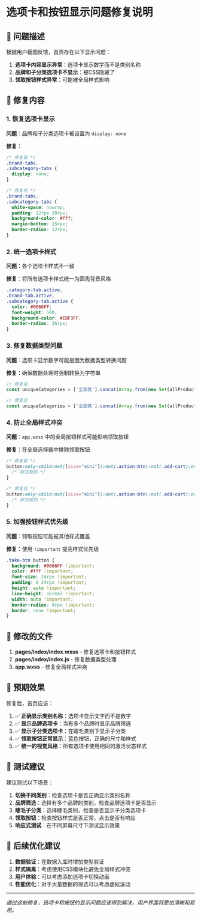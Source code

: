 # 选项卡和按钮显示问题修复说明

## 🐛 问题描述

根据用户截图反馈，首页存在以下显示问题：

1. **选项卡内容显示异常**：选项卡显示数字而不是类别名称
2. **品牌和子分类选项卡不显示**：被CSS隐藏了
3. **领取按钮样式异常**：可能被全局样式影响

## 🔧 修复内容

### 1. 恢复选项卡显示

**问题**：品牌和子分类选项卡被设置为 `display: none`

**修复**：
```css
/* 修复前 */
.brand-tabs,
.subcategory-tabs {
  display: none;
}

/* 修复后 */
.brand-tabs,
.subcategory-tabs {
  white-space: nowrap;
  padding: 12rpx 20rpx;
  background-color: #fff;
  margin-bottom: 15rpx;
  border-radius: 12rpx;
}
```

### 2. 统一选项卡样式

**问题**：各个选项卡样式不一致

**修复**：将所有选项卡样式统一为圆角背景风格
```css
.category-tab.active,
.brand-tab.active,
.subcategory-tab.active {
  color: #0066FF;
  font-weight: 500;
  background-color: #EBF3FF;
  border-radius: 26rpx;
}
```

### 3. 修复数据类型问题

**问题**：选项卡显示数字可能是因为数据类型转换问题

**修复**：确保数据处理时强制转换为字符串
```javascript
// 修复前
const uniqueCategories = ['全部类'].concat(Array.from(new Set(allProducts.map(p => p.type).filter(Boolean))));

// 修复后
const uniqueCategories = ['全部类'].concat(Array.from(new Set(allProducts.map(p => String(p.type || '')).filter(Boolean))));
```

### 4. 防止全局样式冲突

**问题**：`app.wxss` 中的全局按钮样式可能影响领取按钮

**修复**：在全局选择器中排除领取按钮
```css
/* 修复前 */
button:only-child:not([size="mini"]):not(.action-btn):not(.add-cart):not(.modal-btn) {
  /* 样式规则 */
}

/* 修复后 */
button:only-child:not([size="mini"]):not(.action-btn):not(.add-cart):not(.modal-btn):not(.take-btn button) {
  /* 样式规则 */
}
```

### 5. 加强按钮样式优先级

**问题**：领取按钮可能被其他样式覆盖

**修复**：使用 `!important` 提高样式优先级
```css
.take-btn button {
  background: #0066FF !important;
  color: #fff !important;
  font-size: 24rpx !important;
  padding: 0 24rpx !important;
  height: auto !important;
  line-height: normal !important;
  width: auto !important;
  border-radius: 4rpx !important;
  border: none !important;
}
```

## 📁 修改的文件

1. **pages/index/index.wxss** - 修复选项卡和按钮样式
2. **pages/index/index.js** - 修复数据类型处理
3. **app.wxss** - 修复全局样式冲突

## 🎯 预期效果

修复后，首页应该：

1. ✅ **正确显示类别名称**：选项卡显示文字而不是数字
2. ✅ **显示品牌选项卡**：当有多个品牌时显示品牌筛选
3. ✅ **显示子分类选项卡**：在睫毛类别下显示子分类
4. ✅ **领取按钮正常显示**：蓝色按钮，正确的尺寸和样式
5. ✅ **统一的视觉风格**：所有选项卡使用相同的激活状态样式

## 🧪 测试建议

建议测试以下场景：

1. **切换不同类别**：检查选项卡是否正确显示类别名称
2. **品牌筛选**：选择有多个品牌的类别，检查品牌选项卡是否显示
3. **睫毛子分类**：选择睫毛类别，检查是否显示子分类选项卡
4. **领取按钮**：检查按钮样式是否正常，点击是否有响应
5. **响应式测试**：在不同屏幕尺寸下测试显示效果

## 🔄 后续优化建议

1. **数据验证**：在数据入库时增加类型验证
2. **样式隔离**：考虑使用CSS模块化避免全局样式冲突
3. **用户体验**：可以考虑添加选项卡切换动画
4. **性能优化**：对于大量数据的筛选可以考虑虚拟滚动

---

*通过这些修复，选项卡和按钮的显示问题应该得到解决，用户界面将更加清晰和易用。* 